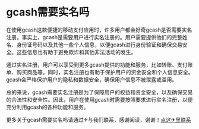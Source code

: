 # gcash需要实名吗

在使用gcash这款便捷的移动支付应用时，许多用户都会好奇gcash是否需要实名注册。事实上，gcash是需要用户进行实名注册的。用户需要提供他们的完整姓名、身份证号码以及其他一些个人信息，以便gcash进行身份验证和确保交易安全。这些信息也有助于避免欺诈和其他非法活动的发生。

通过实名注册，用户可以享受到更多gcash提供的功能和服务，比如转账、支付账单、购买商品等。同时，实名注册也有助于保护用户的资金安全和个人信息安全。gcash会严格保护用户的隐私和数据安全，确保用户信息不被泄露或滥用。

总的来说，gcash需要实名注册是为了保障用户的权益和资金安全，以及确保交易的合法性和安全性。因此，用户在使用gcash时需要按照要求进行实名注册，以便充分利用gcash的各种功能和服务。

更多关于gcash需要实名吗请通过✈与我们联系，感谢阅读，谢谢！[点这✈里联系](https://acc.k02.cc)